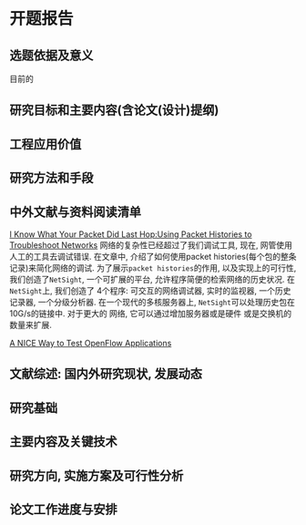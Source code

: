 # 开题报告

## 选题依据及意义

  目前的


## 研究目标和主要内容(含论文(设计)提纲)

## 工程应用价值


## 研究方法和手段


## 中外文献与资料阅读清单

[I Know What Your Packet Did Last Hop:Using Packet Histories to Troubleshoot Networks][1]
网络的复杂性已经超过了我们调试工具, 现在, 网管使用人工的工具去调试错误.
在文章中, 介绍了如何使用packet histories(每个包的整条记录)来简化网络的调试.
为了展示`packet histories`的作用, 以及实现上的可行性, 我们创造了`NetSight`,
一个可扩展的平台, 允许程序简便的检索网络的历史状况. 在`NetSight`上, 我们创造了
4个程序: 可交互的网络调试器, 实时的监视器, 一个历史记录器, 一个分级分析器.
在一个现代的多核服务器上, `NetSight`可以处理历史包在10G/s的链接中. 对于更大的
网络, 它可以通过增加服务器或是硬件 或是交换机的数量来扩展.


[A NICE Way to Test OpenFlow Applications][2]


[1]:https://www.usenix.org/system/files/conference/nsdi14/nsdi14-paper-handigol.pdf
[2]:https://www.usenix.org/system/files/conference/nsdi12/nsdi12-final105.pdf


## 文献综述: 国内外研究现状, 发展动态

## 研究基础


## 主要内容及关键技术


## 研究方向, 实施方案及可行性分析


## 论文工作进度与安排

